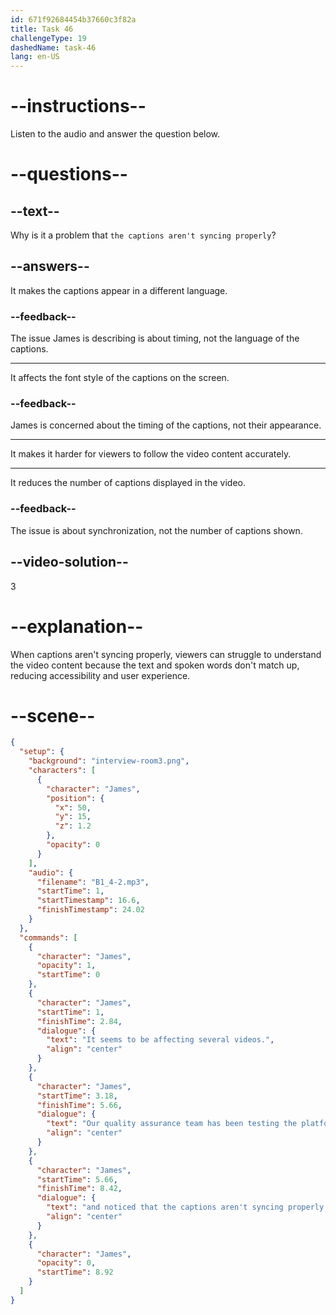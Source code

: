 ```yaml
---
id: 671f92684454b37660c3f82a
title: Task 46
challengeType: 19
dashedName: task-46
lang: en-US
---
```


<!-- (Audio) James: It seems to be affecting several videos. Our quality assurance team has been testing the platform, and noticed that the captions aren't syncing properly. -->

# --instructions--

Listen to the audio and answer the question below.

# --questions--

## --text--

Why is it a problem that `the captions aren't syncing properly`?

## --answers--

It makes the captions appear in a different language.

### --feedback--

The issue James is describing is about timing, not the language of the captions.

---

It affects the font style of the captions on the screen.

### --feedback--

James is concerned about the timing of the captions, not their appearance.

---

It makes it harder for viewers to follow the video content accurately.

---

It reduces the number of captions displayed in the video.

### --feedback--

The issue is about synchronization, not the number of captions shown.

## --video-solution--

3

# --explanation--

When captions aren't syncing properly, viewers can struggle to understand the video content because the text and spoken words don't match up, reducing accessibility and user experience.

# --scene--

```json
{
  "setup": {
    "background": "interview-room3.png",
    "characters": [
      {
        "character": "James",
        "position": {
          "x": 50,
          "y": 15,
          "z": 1.2
        },
        "opacity": 0
      }
    ],
    "audio": {
      "filename": "B1_4-2.mp3",
      "startTime": 1,
      "startTimestamp": 16.6,
      "finishTimestamp": 24.02
    }
  },
  "commands": [
    {
      "character": "James",
      "opacity": 1,
      "startTime": 0
    },
    {
      "character": "James",
      "startTime": 1,
      "finishTime": 2.84,
      "dialogue": {
        "text": "It seems to be affecting several videos.",
        "align": "center"
      }
    },
    {
      "character": "James",
      "startTime": 3.18,
      "finishTime": 5.66,
      "dialogue": {
        "text": "Our quality assurance team has been testing the platform,",
        "align": "center"
      }
    },
    {
      "character": "James",
      "startTime": 5.66,
      "finishTime": 8.42,
      "dialogue": {
        "text": "and noticed that the captions aren't syncing properly.",
        "align": "center"
      }
    },
    {
      "character": "James",
      "opacity": 0,
      "startTime": 8.92
    }
  ]
}
```
